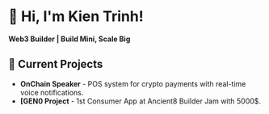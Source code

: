 # 👋 Hi, I'm Kien Trinh!

**Web3 Builder | Build Mini, Scale Big**

## 📌 Current Projects  
- **OnChain Speaker** - POS system for crypto payments with real-time voice notifications.  
- **[GEN0 Project** - 1st Consumer App at Ancient8 Builder Jam with 5000$.  


